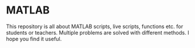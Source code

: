# MATLAB
This repository is all about MATLAB scripts, live scripts, functions etc. for students or teachers. Multiple problems are solved with different methods. I hope you find it useful.
